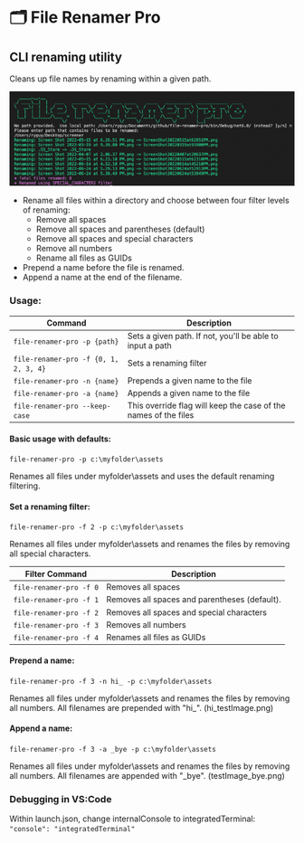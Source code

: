 # 🗂 File Renamer Pro
## CLI renaming utility

Cleans up file names by renaming within a given path.

![File Renamer Pro](https://github.com/3ee-Games/file-renamer-pro/blob/main/docs/screenshot.png) 

- Rename all files within a directory and choose between four filter levels of renaming:
    - Remove all spaces
    - Remove all spaces and parentheses (default)
    - Remove all spaces and special characters
    - Remove all numbers
    - Rename all files as GUIDs
- Prepend a name before the file is renamed.
- Append a name at the end of the filename.

### Usage:

| Command | Description |
|---------|-------------|
| `file-renamer-pro -p {path}` | Sets a given path.  If not, you'll be able to input a path |
| `file-renamer-pro -f {0, 1, 2, 3, 4}` | Sets a renaming filter
| `file-renamer-pro -n {name}` | Prepends a given name to the file |
| `file-renamer-pro -a {name}` | Appends a given name to the file |
| `file-renamer-pro --keep-case` | This override flag will keep the case of the names of the files |

#### Basic usage with defaults:

`file-renamer-pro -p c:\myfolder\assets`

Renames all files under myfolder\assets and uses the default renaming filtering.

#### Set a renaming filter:

`file-renamer-pro -f 2 -p c:\myfolder\assets`

Renames all files under myfolder\assets and renames the files by removing all special characters.

| Filter Command | Description |
|----------------|-------------|
| `file-renamer-pro -f 0` | Removes all spaces |
| `file-renamer-pro -f 1` | Removes all spaces and parentheses (default).
| `file-renamer-pro -f 2` | Removes all spaces and special characters
| `file-renamer-pro -f 3` | Removes all numbers |
| `file-renamer-pro -f 4` | Renames all files as GUIDs |

#### Prepend a name:

`file-renamer-pro -f 3 -n hi_ -p c:\myfolder\assets`

Renames all files under myfolder\assets and renames the files by removing all numbers.  All filenames are prepended with "hi_". (hi_testImage.png)

#### Append a name:

`file-renamer-pro -f 3 -a _bye -p c:\myfolder\assets`

Renames all files under myfolder\assets and renames the files by removing all numbers.  All filenames are appended with "_bye". (testImage_bye.png)

### Debugging in VS:Code

Within launch.json, change internalConsole to integratedTerminal:
`"console": "integratedTerminal"`
